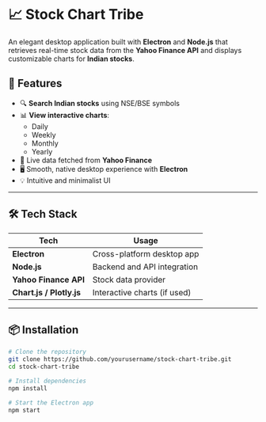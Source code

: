 # 📈 Stock Chart Tribe

An elegant desktop application built with **Electron** and **Node.js** that retrieves real-time stock data from the **Yahoo Finance API** and displays customizable charts for **Indian stocks**.


## 🚀 Features

- 🔍 **Search Indian stocks** using NSE/BSE symbols
- 📊 **View interactive charts**:
  - Daily
  - Weekly
  - Monthly
  - Yearly
- 📡 Live data fetched from **Yahoo Finance**
- 🖥️ Smooth, native desktop experience with **Electron**
- 💡 Intuitive and minimalist UI

---

## 🛠️ Tech Stack

| Tech            | Usage                        |
|-----------------|------------------------------|
| **Electron**    | Cross-platform desktop app   |
| **Node.js**     | Backend and API integration  |
| **Yahoo Finance API** | Stock data provider      |
| **Chart.js / Plotly.js** | Interactive charts (if used) |

---

## 📦 Installation

```bash
# Clone the repository
git clone https://github.com/yourusername/stock-chart-tribe.git
cd stock-chart-tribe

# Install dependencies
npm install

# Start the Electron app
npm start

